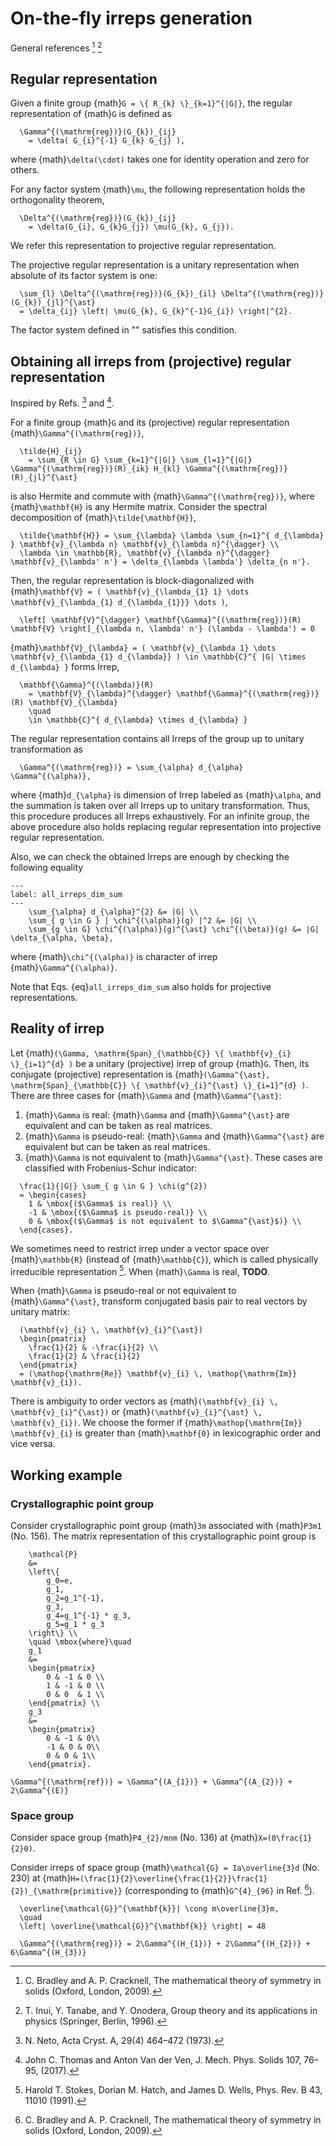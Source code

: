 # On-the-fly irreps generation

General references [^BC09] [^ITO96]

## Regular representation

Given a finite group {math}`G = \{ R_{k} \}_{k=1}^{|G|}`, the regular representation of {math}`G` is defined as
```{math}
  \Gamma^{(\mathrm{reg})}(G_{k})_{ij}
    = \delta( G_{i}^{-1} G_{k} G_{j} ),
```
where {math}`\delta(\cdot)` takes one for identity operation and zero for others.

For any factor system {math}`\mu`, the following representation holds the orthogonality theorem,
```{math}
  \Delta^{(\mathrm{reg})}(G_{k})_{ij}
    = \delta(G_{i}, G_{k}G_{j}) \mu(G_{k}, G_{j}).
```
We refer this representation to projective regular representation.

The projective regular representation is a unitary representation when absolute of its factor system is one:
```{math}
  \sum_{l} \Delta^{(\mathrm{reg})}(G_{k})_{il} \Delta^{(\mathrm{reg})}(G_{k})_{jl}^{\ast}
  = \delta_{ij} \left| \mu(G_{k}, G_{k}^{-1}G_{i}) \right|^{2}.
```
The factor system defined in "[](little_group.md)" satisfies this condition.

## Obtaining all irreps from (projective) regular representation

Inspired by Refs. [^Net73] and [^TVdV17].

For a finite group {math}`G` and its (projective) regular representation {math}`\Gamma^{(\mathrm{reg})}`,
```{math}
  \tilde{H}_{ij}
    = \sum_{R \in G} \sum_{k=1}^{|G|} \sum_{l=1}^{|G|} \Gamma^{(\mathrm{reg})}(R)_{ik} H_{kl} \Gamma^{(\mathrm{reg})}(R)_{jl}^{\ast}
```
is also Hermite and commute with {math}`\Gamma^{(\mathrm{reg})}`, where {math}`\mathbf{H}` is any Hermite matrix.
Consider the spectral decomposition of {math}`\tilde{\mathbf{H}}`,
```{math}
  \tilde{\mathbf{H}} = \sum_{\lambda} \lambda \sum_{n=1}^{ d_{\lambda} } \mathbf{v}_{\lambda n} \mathbf{v}_{\lambda n}^{\dagger} \\
  \lambda \in \mathbb{R}, \mathbf{v}_{\lambda n}^{\dagger} \mathbf{v}_{\lambda' n'} = \delta_{\lambda \lambda'} \delta_{n n'}.
```
Then, the regular representation is block-diagonalized with {math}`\mathbf{V} = ( \mathbf{v}_{\lambda_{1} 1} \dots \mathbf{v}_{\lambda_{1} d_{\lambda_{1}}} \dots )`,
```{math}
  \left[ \mathbf{V}^{\dagger} \mathbf{\Gamma}^{(\mathrm{reg})}(R) \mathbf{V} \right]_{\lambda n, \lambda' n'} (\lambda - \lambda') = 0
```

{math}`\mathbf{V}_{\lambda} = ( \mathbf{v}_{\lambda 1} \dots \mathbf{v}_{\lambda_{1} d_{\lambda}} ) \in \mathbb{C}^{ |G| \times d_{\lambda} }` forms Irrep,
```{math}
  \mathbf{\Gamma}^{(\lambda)}(R)
    = \mathbf{V}_{\lambda}^{\dagger} \mathbf{\Gamma}^{(\mathrm{reg})}(R) \mathbf{V}_{\lambda}
    \quad
    \in \mathbb{C}^{ d_{\lambda} \times d_{\lambda} }
```
The regular representation contains all Irreps of the group up to unitary transformation as
```{math}
  \Gamma^{(\mathrm{reg})} = \sum_{\alpha} d_{\alpha} \Gamma^{(\alpha)},
```
where {math}`d_{\alpha}` is dimension of Irrep labeled as {math}`\alpha`, and the summation is taken over all Irreps up to unitary transformation.
Thus, this procedure produces all Irreps exhaustively.
For an infinite group, the above procedure also holds replacing regular representation into projective regular representation.

Also, we can check the obtained Irreps are enough by checking the following equality

```{math}
---
label: all_irreps_dim_sum
---
    \sum_{\alpha} d_{\alpha}^{2} &= |G| \\
    \sum_{ g \in G } | \chi^{(\alpha)}(g) |^2 &= |G| \\
    \sum_{g \in G} \chi^{(\alpha)}(g)^{\ast} \chi^{(\beta)}(g) &= |G| \delta_{\alpha, \beta},
```
where {math}`\chi^{(\alpha)}` is character of irrep {math}`\Gamma^{(\alpha)}`.

Note that Eqs. {eq}`all_irreps_dim_sum` also holds for projective representations.

## Reality of irrep

Let {math}`(\Gamma, \mathrm{Span}_{\mathbb{C}} \{ \mathbf{v}_{i} \}_{i=1}^{d} )` be a unitary (projective) irrep of group {math}`G`.
Then, its conjugate (projective) representation is {math}`(\Gamma^{\ast}, \mathrm{Span}_{\mathbb{C}} \{ \mathbf{v}_{i}^{\ast} \}_{i=1}^{d} )`.
There are three cases for {math}`\Gamma` and {math}`\Gamma^{\ast}`:
1. {math}`\Gamma` is real: {math}`\Gamma` and {math}`\Gamma^{\ast}` are equivalent and can be taken as real matrices.
2. {math}`\Gamma` is pseudo-real: {math}`\Gamma` and {math}`\Gamma^{\ast}` are equivalent but can be taken as real matrices.
3. {math}`\Gamma` is not equivalent to {math}`\Gamma^{\ast}`.
These cases are classified with Frobenius-Schur indicator:
```{math}
  \frac{1}{|G|} \sum_{ g \in G } \chi(g^{2})
  = \begin{cases}
    1 & \mbox{($\Gamma$ is real)} \\
    -1 & \mbox{($\Gamma$ is pseudo-real)} \\
    0 & \mbox{($\Gamma$ is not equivalent to $\Gamma^{\ast}$)} \\
  \end{cases}.
```

We sometimes need to restrict irrep under a vector space over {math}`\mathbb{R}` (instead of {math}`\mathbb{C}`), which is called physically irreducible representation [^SHW91].
When {math}`\Gamma` is real, **TODO**.

When {math}`\Gamma` is pseudo-real or not equivalent to {math}`\Gamma^{\ast}`, transform conjugated basis pair to real vectors by unitary matrix:
  ```{math}
    (\mathbf{v}_{i} \, \mathbf{v}_{i}^{\ast})
    \begin{pmatrix}
      \frac{1}{2} & -\frac{i}{2} \\
      \frac{1}{2} & \frac{i}{2}
    \end{pmatrix}
    = (\mathop{\mathrm{Re}} \mathbf{v}_{i} \, \mathop{\mathrm{Im}} \mathbf{v}_{i}).
  ```
  There is ambiguity to order vectors as {math}`(\mathbf{v}_{i} \, \mathbf{v}_{i}^{\ast})` or {math}`(\mathbf{v}_{i}^{\ast} \, \mathbf{v}_{i})`.
  We choose the former if {math}`\mathop{\mathrm{Im}} \mathbf{v}_{i}` is greater than {math}`\mathbf{0}` in lexicographic order and vice versa.

## Working example

### Crystallographic point group

Consider crystallographic point group {math}`3m` associated with {math}`P3m1` (No. 156).
The matrix representation of this crystallographic point group is

```{math}
    \mathcal{P}
    &=
    \left\{
        g_0=e,
        g_1,
        g_2=g_1^{-1},
        g_3,
        g_4=g_1^{-1} * g_3,
        g_5=g_1 * g_3
    \right\} \\
    \quad \mbox{where}\quad
    g_1
    &=
    \begin{pmatrix}
        0 & -1 & 0 \\
        1 & -1 & 0 \\
        0 & 0  & 1 \\
    \end{pmatrix} \\
    g_3
    &=
    \begin{pmatrix}
        0 & -1 & 0\\
        -1 & 0 & 0\\
        0 & 0 & 1\\
    \end{pmatrix}.
```

```{math}
\Gamma^{(\mathrm{ref})} = \Gamma^{(A_{1})} + \Gamma^{(A_{2})} + 2\Gamma^{(E)}
```

### Space group

Consider space group {math}`P4_{2}/mnm` (No. 136) at {math}`X=(0\frac{1}{2}0)`.

Consider irreps of space group {math}`\mathcal{G} = Ia\overline{3}d` (No. 230) at {math}`H=(\frac{1}{2}\overline{\frac{1}{2}}\frac{1}{2})_{\mathrm{primitive}}` (corresponding to {math}`G^{4}_{96}` in Ref. [^BC09]).

```{math}
  \overline{\mathcal{G}}^{\mathbf{k}}| \cong m\overline{3}m,
  \quad
  \left| \overline{\mathcal{G}}^{\mathbf{k}} \right| = 48
```

```{math}
  \Gamma^{(\mathrm{reg})} = 2\Gamma^{(H_{1})} + 2\Gamma^{(H_{2})} + 6\Gamma^{(H_{3})}
```

[^Net73]: N. Neto, Acta Cryst. A, 29(4) 464–472 (1973).
[^TVdV17]: John C. Thomas and Anton Van der Ven, J. Mech. Phys. Solids 107, 76–95, (2017).
[^BC09]: C. Bradley and A. P. Cracknell, The mathematical theory of symmetry in solids (Oxford, London, 2009).
[^SHW91]: Harold T. Stokes, Dorian M. Hatch, and James D. Wells, 
Phys. Rev. B 43, 11010 (1991).
[^ITO96]: T. Inui, Y. Tanabe, and Y. Onodera, Group theory and its applications in physics (Springer, Berlin, 1996).
